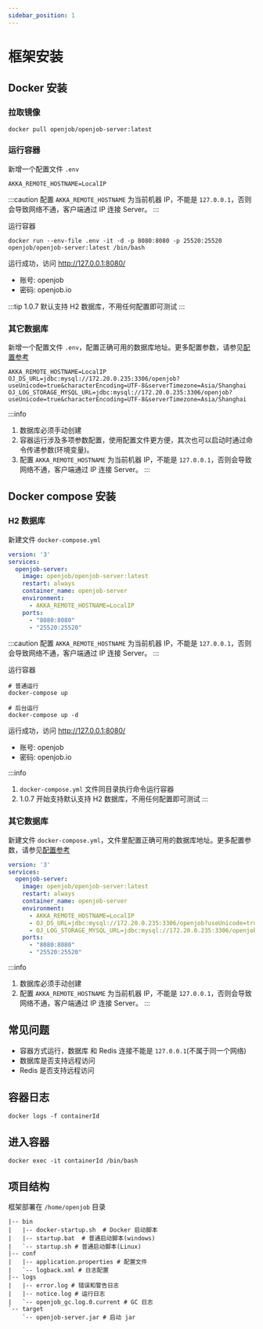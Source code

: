 ```yaml
---
sidebar_position: 1
---
```


# 框架安装

## Docker 安装

### 拉取镜像

```shell
docker pull openjob/openjob-server:latest
```

### 运行容器

新增一个配置文件 `.env`

```shell
AKKA_REMOTE_HOSTNAME=LocalIP
```

:::caution
配置 `AKKA_REMOTE_HOSTNAME` 为当前机器 IP，不能是 `127.0.0.1`，否则会导致网络不通，客户端通过 IP 连接 Server。
:::

运行容器

```shell
docker run --env-file .env -it -d -p 8080:8080 -p 25520:25520 openjob/openjob-server:latest /bin/bash
```

运行成功，访问 http://127.0.0.1:8080/
- 账号: openjob
- 密码: openjob.io

:::tip
1.0.7 默认支持 H2 数据库，不用任何配置即可测试
:::

### 其它数据库

新增一个配置文件 `.env`，配置正确可用的数据库地址。更多配置参数，请参见[配置参考](/docs/developer-guide/config-reference/server)

```shell
AKKA_REMOTE_HOSTNAME=LocalIP
OJ_DS_URL=jdbc:mysql://172.20.0.235:3306/openjob?useUnicode=true&characterEncoding=UTF-8&serverTimezone=Asia/Shanghai
OJ_LOG_STORAGE_MYSQL_URL=jdbc:mysql://172.20.0.235:3306/openjob?useUnicode=true&characterEncoding=UTF-8&serverTimezone=Asia/Shanghai
```

:::info
1. 数据库必须手动创建
2. 容器运行涉及多项参数配置，使用配置文件更方便，其次也可以启动时通过命令传递参数(环境变量)。
3. 配置 `AKKA_REMOTE_HOSTNAME` 为当前机器 IP，不能是 `127.0.0.1`，否则会导致网络不通，客户端通过 IP 连接 Server。
:::

## Docker compose 安装

### H2 数据库
新建文件 `docker-compose.yml`

```yaml
version: '3'
services:
  openjob-server:
    image: openjob/openjob-server:latest
    restart: always
    container_name: openjob-server
    environment:
      - AKKA_REMOTE_HOSTNAME=LocalIP
    ports:
      - "8080:8080"
      - "25520:25520"
```
:::caution 
配置 `AKKA_REMOTE_HOSTNAME` 为当前机器 IP，不能是 `127.0.0.1`，否则会导致网络不通，客户端通过 IP 连接 Server。
:::

运行容器

```shell
# 普通运行
docker-compose up

# 后台运行
docker-compose up -d
```

运行成功，访问 http://127.0.0.1:8080/
- 账号: openjob
- 密码: openjob.io

:::info
1. `docker-compose.yml` 文件同目录执行命令运行容器
2. 1.0.7 开始支持默认支持 H2 数据库，不用任何配置即可测试
:::

### 其它数据库

新建文件 `docker-compose.yml`，文件里配置正确可用的数据库地址。更多配置参数，请参见[配置参考](/docs/developer-guide/config-reference/server)

```yaml
version: '3'
services:
  openjob-server:
    image: openjob/openjob-server:latest
    restart: always
    container_name: openjob-server
    environment:
      - AKKA_REMOTE_HOSTNAME=LocalIP
      - OJ_DS_URL=jdbc:mysql://172.20.0.235:3306/openjob?useUnicode=true&characterEncoding=UTF-8&serverTimezone=Asia/Shanghai
      - OJ_LOG_STORAGE_MYSQL_URL=jdbc:mysql://172.20.0.235:3306/openjob?useUnicode=true&characterEncoding=UTF-8&serverTimezone=Asia/Shanghai
    ports:
      - "8080:8080"
      - "25520:25520"
```
:::info
1. 数据库必须手动创建
2. 配置 `AKKA_REMOTE_HOSTNAME` 为当前机器 IP，不能是 `127.0.0.1`，否则会导致网络不通，客户端通过 IP 连接 Server。
:::

## 常见问题

- 容器方式运行，数据库 和 Redis 连接不能是 `127.0.0.1`(不属于同一个网络)
- 数据库是否支持远程访问
- Redis 是否支持远程访问

## 容器日志

```shell
docker logs -f containerId
```

## 进入容器

```shell
docker exec -it containerId /bin/bash
```

## 项目结构

框架部署在 `/home/openjob` 目录

```shell
|-- bin
|   |-- docker-startup.sh  # Docker 启动脚本
|   |-- startup.bat  # 普通启动脚本(windows)
|   `-- startup.sh # 普通启动脚本(Linux)
|-- conf
|   |-- application.properties # 配置文件
|   `-- logback.xml # 日志配置
|-- logs
|   |-- error.log # 错误和警告日志
|   |-- notice.log # 运行日志
|   `-- openjob_gc.log.0.current # GC 日志
`-- target
    `-- openjob-server.jar # 启动 jar
```